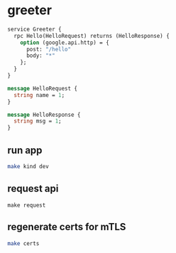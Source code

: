 # greeter
```proto
service Greeter {
  rpc Hello(HelloRequest) returns (HelloResponse) {
    option (google.api.http) = {
      post: "/hello"
      body: "*"
    };
  }
}

message HelloRequest {
  string name = 1;
}

message HelloResponse {
  string msg = 1;
}
```

## run app
```bash
make kind dev
```

## request api
```
make request
```

## regenerate certs for mTLS
```bash
make certs
```

